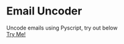# Email Uncoder
Uncode emails using Pyscript, try out below <br />
[Try Me!](https://rawcdn.githack.com/victorwu89/email-uncoder/5edc4a21f0888e8102864a7492c295b57dbdcc08/email-uncode.html)
